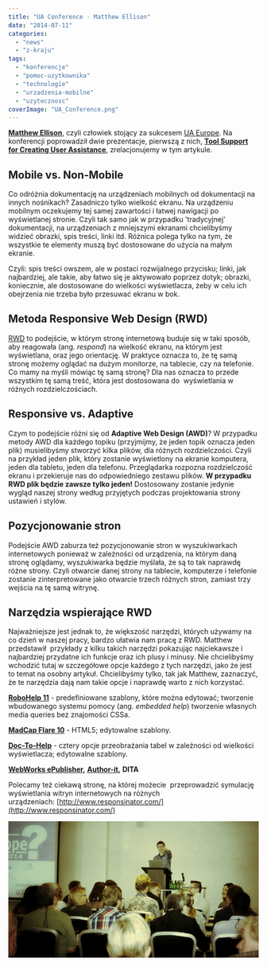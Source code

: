```yaml
---
title: "UA Conference - Matthew Ellison"
date: "2014-07-11"
categories:
  - "news"
  - "z-kraju"
tags:
  - "konferencje"
  - "pomoc-uzytkownika"
  - "technologie"
  - "urzadzenia-mobilne"
  - "uzytecznosc"
coverImage: "UA_Conference.png"
---
```


**[Matthew Ellison](http://www.uaeurope.com/conference/speakers.html#ellison)**, czyli człowiek stojący za sukcesem [UA Europe](http://www.uaeurope.com/about.html). Na konferencji poprowadził dwie prezentacje, pierwszą z nich, **[Tool Support for Creating User Assistance](http://www.uaeurope.com/conference/sessions.html#toolsupportmobileUA)**, zrelacjonujemy w tym artykule.

## Mobile vs. Non-Mobile

Co odróżnia dokumentację na urządzeniach mobilnych od dokumentacji na innych nośnikach? Zasadniczo tylko wielkość ekranu. Na urządzeniu mobilnym oczekujemy tej samej zawartości i łatwej nawigacji po wyświetlanej stronie. Czyli tak samo jak w przypadku 'tradycyjnej' dokumentacji, na urządzeniach z mniejszymi ekranami chcielibyśmy widzieć obrazki, spis treści, linki itd. Różnica polega tylko na tym, że wszystkie te elementy muszą być dostosowane do użycia na małym ekranie.

Czyli: spis treści owszem, ale w postaci rozwijalnego przycisku; linki, jak najbardziej, ale takie, aby łatwo się je aktywowało poprzez dotyk; obrazki, koniecznie, ale dostosowane do wielkości wyświetlacza, żeby w celu ich obejrzenia nie trzeba było przesuwać ekranu w bok.

## Metoda Responsive Web Design (RWD)

[RWD](http://pl.wikipedia.org/wiki/Responsive_Web_Design) to podejście, w którym stronę internetową buduje się w taki sposób, aby reagowała (ang. _respond_) na wielkość ekranu, na którym jest wyświetlana, oraz jego orientację. W praktyce oznacza to, że tę samą stronę możemy oglądać na dużym monitorze, na tablecie, czy na telefonie. Co mamy na myśli mówiąc tę samą stronę? Dla nas oznacza to przede wszystkim tę samą treść, która jest dostosowana do  wyświetlania w różnych rozdzielczościach.

## Responsive vs. Adaptive

Czym to podejście różni się od **Adaptive Web Design (AWD)**? W przypadku metody AWD dla każdego topiku (przyjmijmy, że jeden topik oznacza jeden plik) musielibyśmy stworzyć kilka plików, dla różnych rozdzielczości. Czyli na przykład jeden plik, który zostanie wyświetlony na ekranie komputera, jeden dla tabletu, jeden dla telefonu. Przeglądarka rozpozna rozdzielczość ekranu i przekieruje nas do odpowiedniego zestawu plików. **W przypadku RWD plik będzie zawsze tylko jeden!** Dostosowany zostanie jedynie wygląd naszej strony według przyjętych podczas projektowania strony ustawień i stylów.

## Pozycjonowanie stron

Podejście AWD zaburza też pozycjonowanie stron w wyszukiwarkach internetowych ponieważ w zależności od urządzenia, na którym daną stronę oglądamy, wyszukiwarka będzie myślała, że są to tak naprawdę różne strony. Czyli otwarcie danej strony na tablecie, komputerze i telefonie zostanie zinterpretowane jako otwarcie trzech różnych stron, zamiast trzy wejścia na tę samą witrynę.

## Narzędzia wspierające RWD

Najważniejsze jest jednak to, że większość narzędzi, których używamy na co dzień w naszej pracy, bardzo ułatwia nam pracę z RWD. Matthew przedstawił  przykłady z kilku takich narzędzi pokazując najciekawsze i najbardziej przydatne ich funkcje oraz ich plusy i minusy. Nie chcielibyśmy wchodzić tutaj w szczegółowe opcje każdego z tych narzędzi, jako że jest to temat na osobny artykuł. Chcielibyśmy tylko, tak jak Matthew, zaznaczyć, że te narzędzia dają nam takie opcje i naprawdę warto z nich korzystać.

[**RoboHelp 11**](http://www.adobe.com/pl/products/robohelp.html) \- predefiniowane szablony, które można edytować; tworzenie wbudowanego systemu pomocy (ang. _embedded help_) tworzenie własnych media queries bez znajomości CSSa.

[**MadCap Flare 10**](http://www.madcapsoftware.com/flare10/) \- HTML5; edytowalne szablony.

[**Doc-To-Help**](https://www.doctohelp.com/) - cztery opcje przeobrażania tabel w zależności od wielkości wyświetlacza; edytowalne szablony.

**[WebWorks ePublisher](http://www.webworks.com/),** **[Author-it](http://www.author-it.com/),** **DITA**

Polecamy też ciekawą stronę, na której możecie  przeprowadzić symulację wyświetlania witryn internetowych na różnych urządzeniach: [http://www.responsinator.com/](http://www.responsinator.com/)

[![matthew_ellison](images/matthew_ellison.jpg)](http://techwriter.pl/wp-content/uploads/2014/07/matthew_ellison.jpg)
